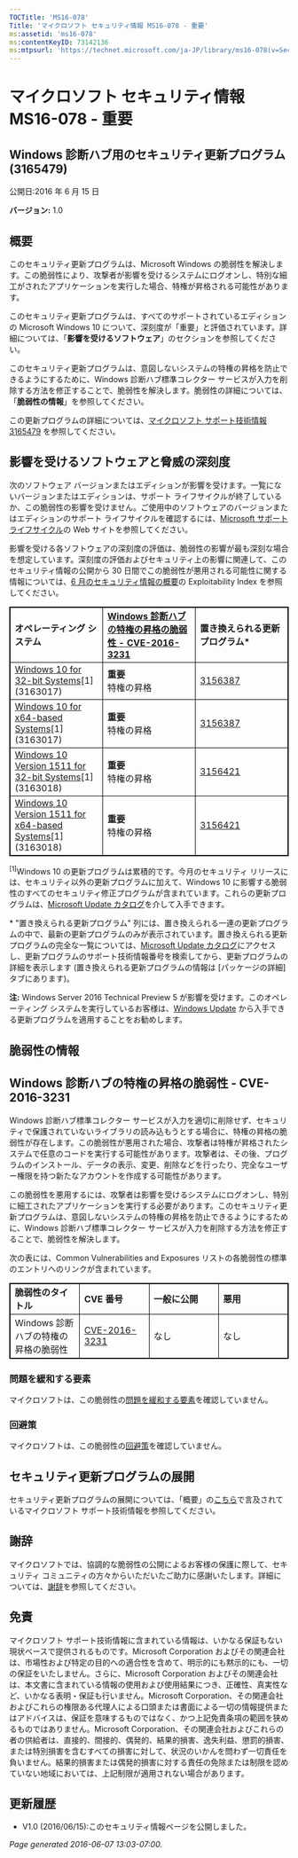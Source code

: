 ```yaml
---
TOCTitle: 'MS16-078'
Title: 'マイクロソフト セキュリティ情報 MS16-078 - 重要'
ms:assetid: 'ms16-078'
ms:contentKeyID: 73142136
ms:mtpsurl: 'https://technet.microsoft.com/ja-JP/library/ms16-078(v=Security.10)'
---
```


マイクロソフト セキュリティ情報 MS16-078 - 重要
===============================================

Windows 診断ハブ用のセキュリティ更新プログラム (3165479)
--------------------------------------------------------

公開日:2016 年 6 月 15 日

**バージョン:** 1.0

概要
----


このセキュリティ更新プログラムは、Microsoft Windows の脆弱性を解決します。この脆弱性により、攻撃者が影響を受けるシステムにログオンし、特別な細工がされたアプリケーションを実行した場合、特権が昇格される可能性があります。

このセキュリティ更新プログラムは、すべてのサポートされているエディションの Microsoft Windows 10 について、深刻度が「重要」と評価されています。詳細については、「**影響を受けるソフトウェア**」のセクションを参照してください。

このセキュリティ更新プログラムは、意図しないシステムの特権の昇格を防止できるようにするために、Windows 診断ハブ標準コレクター サービスが入力を削除する方法を修正することで、脆弱性を解決します。脆弱性の詳細については、「**脆弱性の情報**」を参照してください。

<span id="KBArticle"></span>
この更新プログラムの詳細については、[マイクロソフト サポート技術情報 3165479](https://support.microsoft.com/ja-jp/kb/3165479) を参照してください。

影響を受けるソフトウェアと脅威の深刻度
--------------------------------------


次のソフトウェア バージョンまたはエディションが影響を受けます。一覧にないバージョンまたはエディションは、サポート ライフサイクルが終了しているか、この脆弱性の影響を受けません。ご使用中のソフトウェアのバージョンまたはエディションのサポート ライフサイクルを確認するには、[Microsoft サポート ライフサイクル](http://go.microsoft.com/fwlink/?linkid=21742)の Web サイトを参照してください。

影響を受ける各ソフトウェアの深刻度の評価は、脆弱性の影響が最も深刻な場合を想定しています。深刻度の評価およびセキュリティ上の影響に関連して、このセキュリティ情報の公開から 30 日間でこの脆弱性が悪用される可能性に関する情報については、[6 月のセキュリティ情報の概要](https://technet.microsoft.com/ja-jp/library/security/ms16-jun)の Exploitability Index を参照してください。

<p> </p> 
<table style="border:1px solid black;">
<colgroup>
<col width="33%" />
<col width="33%" />
<col width="33%" />
</colgroup>
<tbody>
<tr class="odd">
<td style="border:1px solid black;"><strong>オペレーティング システム</strong></td>
<td style="border:1px solid black;"><a href="http://www.cve.mitre.org/cgi-bin/cvename.cgi?name=cve-2016-3231"><strong>Windows 診断ハブの特権の昇格の脆弱性 - CVE-2016-3231</strong></a></td>
<td style="border:1px solid black;"><strong>置き換えられる更新プログラム*</strong></td>
</tr>
<tr class="even">
<td style="border:1px solid black;"><a href="https://support.microsoft.com/ja-jp/kb/3163017">Windows 10 for 32-bit Systems</a>[1]<br />
(3163017)</td>
<td style="border:1px solid black;"><strong>重要</strong><br />
特権の昇格</td>
<td style="border:1px solid black;"><a href="https://support.microsoft.com/ja-jp/kb/3156387">3156387</a></td>
</tr>
<tr class="odd">
<td style="border:1px solid black;"><a href="https://support.microsoft.com/ja-jp/kb/3163017">Windows 10 for x64-based Systems</a>[1]<br />
(3163017)</td>
<td style="border:1px solid black;"><strong>重要</strong><br />
特権の昇格</td>
<td style="border:1px solid black;"><a href="https://support.microsoft.com/ja-jp/kb/3156387">3156387</a></td>
</tr>
<tr class="even">
<td style="border:1px solid black;"><a href="https://support.microsoft.com/ja-jp/kb/3163018">Windows 10 Version 1511 for 32-bit Systems</a>[1]<br />
(3163018)</td>
<td style="border:1px solid black;"><strong>重要</strong><br />
特権の昇格</td>
<td style="border:1px solid black;"><a href="https://support.microsoft.com/ja-jp/kb/3156421">3156421</a></td>
</tr>
<tr class="odd">
<td style="border:1px solid black;"><a href="https://support.microsoft.com/ja-jp/kb/3163018">Windows 10 Version 1511 for x64-based Systems</a>[1]<br />
(3163018)</td>
<td style="border:1px solid black;"><strong>重要</strong><br />
特権の昇格</td>
<td style="border:1px solid black;"><a href="https://support.microsoft.com/ja-jp/kb/3156421">3156421</a></td>
</tr>
</tbody>
</table>
  
<sup>[1]</sup>Windows 10 の更新プログラムは累積的です。今月のセキュリティ リリースには、セキュリティ以外の更新プログラムに加えて、Windows 10 に影響する脆弱性のすべてのセキュリティ修正プログラムが含まれています。これらの更新プログラムは、[Microsoft Update カタログ](http://catalog.update.microsoft.com/v7/site/home.aspx)を介して入手できます。
  
\* "置き換えられる更新プログラム" 列には、置き換えられる一連の更新プログラムの中で、最新の更新プログラムのみが表示されています。置き換えられる更新プログラムの完全な一覧については、[Microsoft Update カタログ](http://catalog.update.microsoft.com/v7/site/home.aspx)にアクセスし、更新プログラムのサポート技術情報番号を検索してから、更新プログラムの詳細を表示します (置き換えられる更新プログラムの情報は \[パッケージの詳細\] タブにあります)。
  
**注:** Windows Server 2016 Technical Preview 5 が影響を受けます。このオペレーティング システムを実行しているお客様は、[Windows Update](http://go.microsoft.com/fwlink/?linkid=21130) から入手できる更新プログラムを適用することをお勧めします。
  
脆弱性の情報  
------------
  

Windows 診断ハブの特権の昇格の脆弱性 - CVE-2016-3231  
----------------------------------------------------
  
Windows 診断ハブ標準コレクター サービスが入力を適切に削除せず、セキュリティで保護されていないライブラリの読み込もうとする場合に、特権の昇格の脆弱性が存在します。この脆弱性が悪用された場合、攻撃者は特権が昇格されたシステムで任意のコードを実行する可能性があります。攻撃者は、その後、プログラムのインストール、データの表示、変更、削除などを行ったり、完全なユーザー権限を持つ新たなアカウントを作成する可能性があります。
  
この脆弱性を悪用するには、攻撃者は影響を受けるシステムにログオンし、特別に細工されたアプリケーションを実行する必要があります。このセキュリティ更新プログラムは、意図しないシステムの特権の昇格を防止できるようにするために、Windows 診断ハブ標準コレクター サービスが入力を削除する方法を修正することで、脆弱性を解決します。
  
次の表には、Common Vulnerabilities and Exposures リストの各脆弱性の標準のエントリへのリンクが含まれています。

<p> </p> 
<table style="border:1px solid black;">
<colgroup>
<col width="25%" />
<col width="25%" />
<col width="25%" />
<col width="25%" />
</colgroup>
<tbody>
<tr class="odd">
<td style="border:1px solid black;"><strong>脆弱性のタイトル</strong></td>
<td style="border:1px solid black;"><strong>CVE 番号</strong></td>
<td style="border:1px solid black;"><strong>一般に公開</strong></td>
<td style="border:1px solid black;"><strong>悪用</strong></td>
</tr>
<tr class="even">
<td style="border:1px solid black;">Windows 診断ハブの特権の昇格の脆弱性</td>
<td style="border:1px solid black;"><a href="http://www.cve.mitre.org/cgi-bin/cvename.cgi?name=cve-2016-3231">CVE-2016-3231</a></td>
<td style="border:1px solid black;">なし</td>
<td style="border:1px solid black;">なし</td>
</tr>
</tbody>
</table>
  
### 問題を緩和する要素
  
マイクロソフトは、この脆弱性の[問題を緩和する要素](https://technet.microsoft.com/ja-jp/library/security/dn848375.aspx)を確認していません。
  
### 回避策
  
マイクロソフトは、この脆弱性の[回避策](https://technet.microsoft.com/ja-jp/library/security/dn848375.aspx)を確認していません。
  
セキュリティ更新プログラムの展開  
--------------------------------
  

セキュリティ更新プログラムの展開については、「概要」の[こちら](#kbarticle)で言及されているマイクロソフト サポート技術情報を参照してください。
  
謝辞  
----
  

マイクロソフトでは、協調的な脆弱性の公開によるお客様の保護に際して、セキュリティ コミュニティの方々からいただいたご助力に感謝いたします。詳細については、[謝辞](https://technet.microsoft.com/ja-jp/library/security/mt674627.aspx)を参照してください。
  
免責  
----
  

マイクロソフト サポート技術情報に含まれている情報は、いかなる保証もない現状ベースで提供されるものです。Microsoft Corporation およびその関連会社は、市場性および特定の目的への適合性を含めて、明示的にも黙示的にも、一切の保証をいたしません。さらに、Microsoft Corporation およびその関連会社は、本文書に含まれている情報の使用および使用結果につき、正確性、真実性など、いかなる表明・保証も行いません。Microsoft Corporation、その関連会社およびこれらの権限ある代理人による口頭または書面による一切の情報提供またはアドバイスは、保証を意味するものではなく、かつ上記免責条項の範囲を狭めるものではありません。Microsoft Corporation、その関連会社およびこれらの者の供給者は、直接的、間接的、偶発的、結果的損害、逸失利益、懲罰的損害、または特別損害を含むすべての損害に対して、状況のいかんを問わず一切責任を負いません。結果的損害または偶発的損害に対する責任の免除または制限を認めていない地域においては、上記制限が適用されない場合があります。
  
更新履歴  
--------
  

-   V1.0 (2016/06/15):このセキュリティ情報ページを公開しました。
  
*Page generated 2016-06-07 13:03-07:00.*